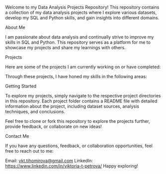 
Welcome to my Data Analysis Projects Repository! This repository contains a collection of my data analysis projects where I explore various datasets, develop my SQL and Python skills, and gain insights into different domains.

About Me

I am passionate about data analysis and continually strive to improve my skills in SQL and Python. This repository serves as a platform for me to showcase my projects and share my learnings with others.

Projects

Here are some of the projects I am currently working on or have completed:


Through these projects, I have honed my skills in the following areas:

Getting Started

To explore my projects, simply navigate to the respective project directories in this repository. Each project folder contains a README file with detailed information about the project, including dataset sources, analysis techniques, and conclusions.

Feel free to clone or fork this repository to explore the projects further, provide feedback, or collaborate on new ideas!

Contact Me

If you have any questions, feedback, or collaboration opportunities, feel free to reach out to me:

Email: vkt.tihomirova@gmail.com
LinkedIn: https://www.linkedin.com/in/viktoria-t-petrova/
Happy exploring!
